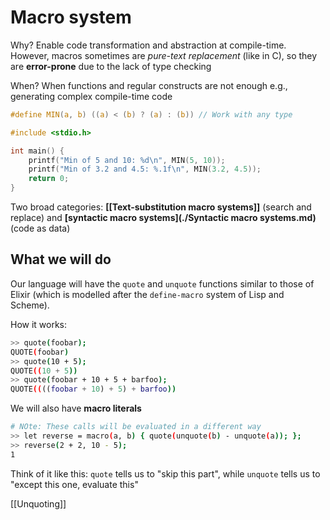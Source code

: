 # Macro system

Why? Enable code transformation and abstraction at compile-time. However, macros sometimes are _pure-text replacement_ (like in C), so they are **error-prone** due to the lack of type checking

When? When functions and regular constructs are not enough e.g., generating complex compile-time code

```c
#define MIN(a, b) ((a) < (b) ? (a) : (b)) // Work with any type

#include <stdio.h>

int main() {
    printf("Min of 5 and 10: %d\n", MIN(5, 10));
    printf("Min of 3.2 and 4.5: %.1f\n", MIN(3.2, 4.5));
    return 0;
}
```

Two broad categories: **[[Text-substitution macro systems]]** (search and replace) and **[syntactic macro systems](./Syntactic macro systems.md)** (code as data)

## What we will do

Our language will have the `quote` and `unquote` functions similar to those of Elixir (which is modelled after the `define-macro` system of Lisp and Scheme).

How it works:

```bash
>> quote(foobar);
QUOTE(foobar)
>> quote(10 + 5);
QUOTE((10 + 5))
>> quote(foobar + 10 + 5 + barfoo);
QUOTE((((foobar + 10) + 5) + barfoo))
```

We will also have **macro literals**

```bash
# NOte: These calls will be evaluated in a different way
>> let reverse = macro(a, b) { quote(unquote(b) - unquote(a)); };
>> reverse(2 + 2, 10 - 5);
1
```

Think of it like this: `quote` tells us to "skip this part", while `unquote` tells us to "except this one, evaluate this"

[[Unquoting]]

```go

```
